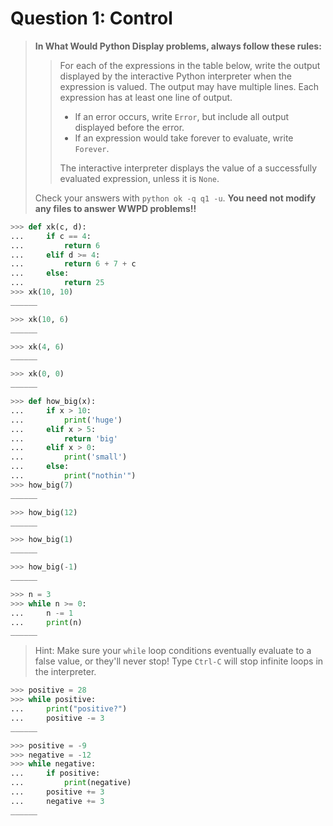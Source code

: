 # Question 1: Control

> **In What Would Python Display problems, always follow these rules:**
>
> > For each of the expressions in the table below, write the output displayed by the interactive Python interpreter when the expression is valued. The output may have multiple lines. Each expression has at least one line of output.
> >
> > * If an error occurs, write `Error`, but include all output displayed before the error.
> > * If an expression would take forever to evaluate, write `Forever`.
> >
> > The interactive interpreter displays the value of a successfully evaluated expression, unless it is `None`.
>
> Check your answers with `python ok -q q1 -u`. **You need not modify any files to answer WWPD problems!!**

```python
>>> def xk(c, d):
...     if c == 4:
...         return 6
...     elif d >= 4:
...         return 6 + 7 + c
...     else:
...         return 25
>>> xk(10, 10)
______

>>> xk(10, 6)
______

>>> xk(4, 6)
______

>>> xk(0, 0)
______
```

```python
>>> def how_big(x):
...     if x > 10:
...         print('huge')
...     elif x > 5:
...         return 'big'
...     elif x > 0:
...         print('small')
...     else:
...         print("nothin'")
>>> how_big(7)
______

>>> how_big(12)
______

>>> how_big(1)
______

>>> how_big(-1)
______
```

```python
>>> n = 3
>>> while n >= 0:
...     n -= 1
...     print(n)
______
```

> Hint: Make sure your `while` loop conditions eventually evaluate to a false value, or they'll never stop! Type `Ctrl-C` will stop infinite loops in the interpreter.

```python
>>> positive = 28
>>> while positive:
...     print("positive?")
...     positive -= 3
______
```

```python
>>> positive = -9
>>> negative = -12
>>> while negative:
...     if positive:
...         print(negative)
...     positive += 3
...     negative += 3
______
```
